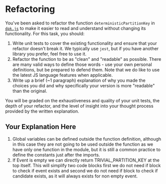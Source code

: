 # Refactoring

You've been asked to refactor the function `deterministicPartitionKey` in [`dpk.js`](dpk.js) to make it easier to read and understand without changing its functionality. For this task, you should:

1. Write unit tests to cover the existing functionality and ensure that your refactor doesn't break it. We typically use `jest`, but if you have another library you prefer, feel free to use it.
2. Refactor the function to be as "clean" and "readable" as possible. There are many valid ways to define those words - use your own personal definitions, but be prepared to defend them. Note that we do like to use the latest JS language features when applicable.
3. Write up a brief (~1 paragraph) explanation of why you made the choices you did and why specifically your version is more "readable" than the original.

You will be graded on the exhaustiveness and quality of your unit tests, the depth of your refactor, and the level of insight into your thought process provided by the written explanation.

## Your Explanation Here

1. Global variables can be defined outside the function definition, although in this case they are not going to be used outside the function as we have only one function in the module, but it is still a common practice to define the constants just after the imports.
2. If Event is empty we can directly return TRIVIAL_PARTITION_KEY at the top itself. This will simplify two code blocks first we do not need if block to check if event exists and second we do not need if block to check if candidate exists, as it will always exists for non empty event.
